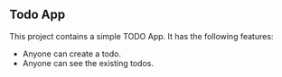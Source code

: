## Todo App
This project contains a simple TODO App.
It has the following features:
- Anyone can create a todo.
- Anyone can see the existing todos.